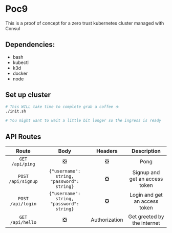 # Poc9

This is a proof of concept for a zero trust kubernetes cluster managed with Consul 

## Dependencies: 

* bash
* kubectl
* k3d
* docker
* node

## Set up cluster
    
```bash
# This WILL take time to complete grab a coffee ☕
./init.sh

# You might want to wait a little bit longer so the ingress is ready
```

## API Routes

| Route | Body | Headers | Description |
| :---: | :---: | :---: | :---: |
| ``GET /api/ping`` |❎|❎| Pong |
| ``POST /api/signup`` |``{"username": string, "password": string}``|❎| Signup and get an access token |
| ``POST /api/login`` |``{"username": string, "password": string}``|❎| Login and get an access token |
| ``GET /api/hello`` |❎|Authorization| Get greeted by the internet |

